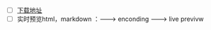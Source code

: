 - [ ] [下载地址](https://www.ultraedit.com/downloads/ultraedit-download-thank-you/)
- [ ] 实时预览html，markdown ：---> enconding ---> live previvw
